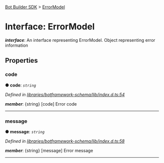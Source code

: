 [Bot Builder SDK](../README.md) > [ErrorModel](../interfaces/botbuilder.errormodel.md)



# Interface: ErrorModel

*__interface__*: An interface representing ErrorModel. Object representing error information



## Properties
<a id="code"></a>

###  code

**●  code**:  *`string`* 

*Defined in [libraries/botframework-schema/lib/index.d.ts:54](https://github.com/Microsoft/botbuilder-js/blob/ce808e0/libraries/botframework-schema/lib/index.d.ts#L54)*


*__member__*: {string} [code] Error code





___

<a id="message"></a>

###  message

**●  message**:  *`string`* 

*Defined in [libraries/botframework-schema/lib/index.d.ts:58](https://github.com/Microsoft/botbuilder-js/blob/ce808e0/libraries/botframework-schema/lib/index.d.ts#L58)*


*__member__*: {string} [message] Error message





___


